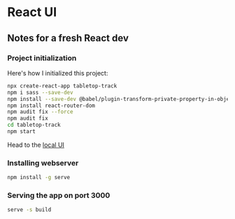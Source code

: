 # React UI

## Notes for a fresh React dev
### Project initialization
Here's how I initialized this project:
```bash
npx create-react-app tabletop-track
npm i sass --save-dev
npm install --save-dev @babel/plugin-transform-private-property-in-object
npm install react-router-dom
npm audit fix --force
npm audit fix
cd tabletop-track
npm start
```
Head to the [local UI](http://localhost:3000/)

### Installing webserver
```bash
npm install -g serve
```

### Serving the app on port 3000
```bash
serve -s build
```


